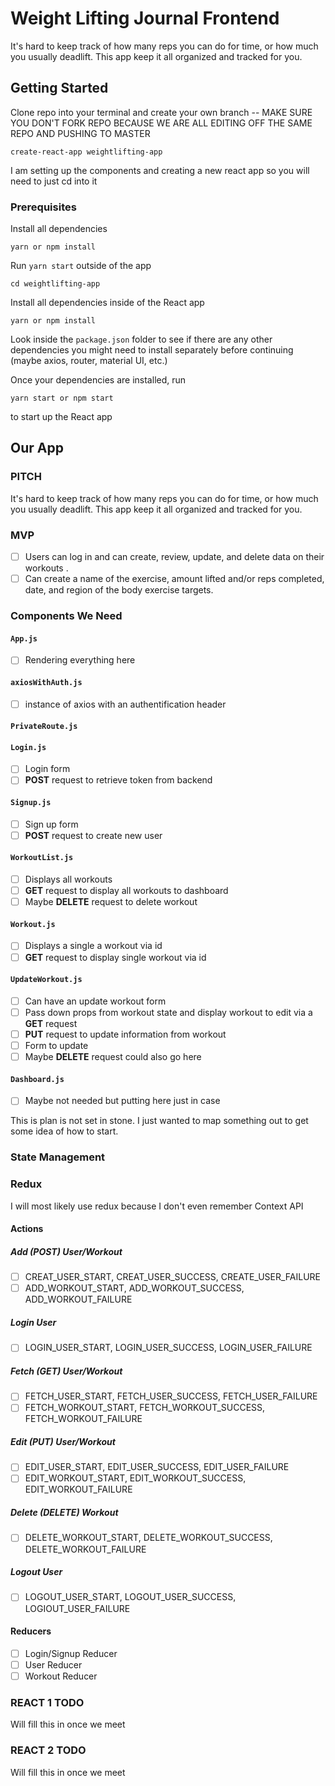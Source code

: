 # Weight Lifting Journal Frontend

It's hard to keep track of how many reps you can do for time, or how much you usually deadlift. 
This app keep it all organized and tracked for you.

## Getting Started

Clone repo into your terminal and create your own branch -- MAKE SURE YOU DON'T FORK REPO BECAUSE WE ARE ALL EDITING OFF THE SAME REPO AND PUSHING TO MASTER

```
create-react-app weightlifting-app
```

I am setting up the components and creating a new react app so you will need to just cd into it

### Prerequisites

Install all dependencies

```
yarn or npm install
```

Run ```yarn start``` outside of the app

```
cd weightlifting-app
```

Install all dependencies inside of the React app

```
yarn or npm install
```

Look inside the ```package.json``` folder to see if there are any other dependencies you might need to install separately before continuing (maybe axios, router, material UI, etc.)

Once your dependencies are installed, run
```
yarn start or npm start
```
to start up the React app

## Our App

### PITCH

It's hard to keep track of how many reps you can do for time, or how much you usually deadlift. This app keep it all organized and tracked for you.


### MVP

- [ ] Users can log in and can create, review, update, and delete data on their workouts . 
- [ ] Can create a name of the exercise, amount lifted and/or reps completed, date, and region of the body exercise targets.

### Components We Need

#### ```App.js```
- [ ] Rendering everything here

#### ```axiosWithAuth.js```
- [ ] instance of axios with an authentification header

#### ```PrivateRoute.js```

#### ```Login.js```
- [ ] Login form
- [ ] **POST** request to retrieve token from backend

#### ```Signup.js```
- [ ] Sign up form
- [ ] **POST** request to create new user

#### ```WorkoutList.js```
- [ ] Displays all workouts
- [ ] **GET** request to display all workouts to dashboard
- [ ] Maybe **DELETE** request to delete workout

#### ```Workout.js```
- [ ] Displays a single a workout via id
- [ ] **GET** request to display single workout via id

#### ```UpdateWorkout.js```
- [ ] Can have an update workout form
- [ ] Pass down props from workout state and display workout to edit via a **GET** request
- [ ] **PUT** request to update information from workout
- [ ] Form to update 
- [ ] Maybe **DELETE** request could also go here

#### ```Dashboard.js```
- [ ] Maybe not needed but putting here just in case

This is plan is not set in stone. I just wanted to map something out to get some idea of how to start.

### State Management
### Redux
I will most likely use redux because I don't even remember Context API 

#### Actions
##### Add (POST) User/Workout
- [ ] CREAT_USER_START, CREAT_USER_SUCCESS, CREATE_USER_FAILURE
- [ ] ADD_WORKOUT_START, ADD_WORKOUT_SUCCESS, ADD_WORKOUT_FAILURE

##### Login User
- [ ] LOGIN_USER_START, LOGIN_USER_SUCCESS, LOGIN_USER_FAILURE

##### Fetch (GET) User/Workout
- [ ] FETCH_USER_START, FETCH_USER_SUCCESS, FETCH_USER_FAILURE
- [ ] FETCH_WORKOUT_START, FETCH_WORKOUT_SUCCESS, FETCH_WORKOUT_FAILURE

##### Edit (PUT) User/Workout
- [ ] EDIT_USER_START, EDIT_USER_SUCCESS, EDIT_USER_FAILURE
- [ ] EDIT_WORKOUT_START, EDIT_WORKOUT_SUCCESS, EDIT_WORKOUT_FAILURE

##### Delete (DELETE) Workout
- [ ] DELETE_WORKOUT_START, DELETE_WORKOUT_SUCCESS, DELETE_WORKOUT_FAILURE

##### Logout User
- [ ] LOGOUT_USER_START, LOGOUT_USER_SUCCESS, LOGIOUT_USER_FAILURE

#### Reducers
- [ ] Login/Signup Reducer
- [ ] User Reducer
- [ ] Workout Reducer

### REACT 1 TODO
Will fill this in once we meet

### REACT 2 TODO
Will fill this in once we meet

